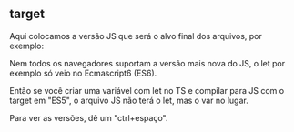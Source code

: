 ## target

Aqui colocamos a versão JS que será o alvo final dos arquivos, por exemplo:

Nem todos os navegadores suportam a versão mais nova do JS, o let por exemplo só veio no Ecmascript6 (ES6).

Então se você criar uma variável com let no TS e compilar para JS com o target em "ES5", o arquivo JS não terá o let, mas o var no lugar.

Para ver as versões, dê um "ctrl+espaço".

